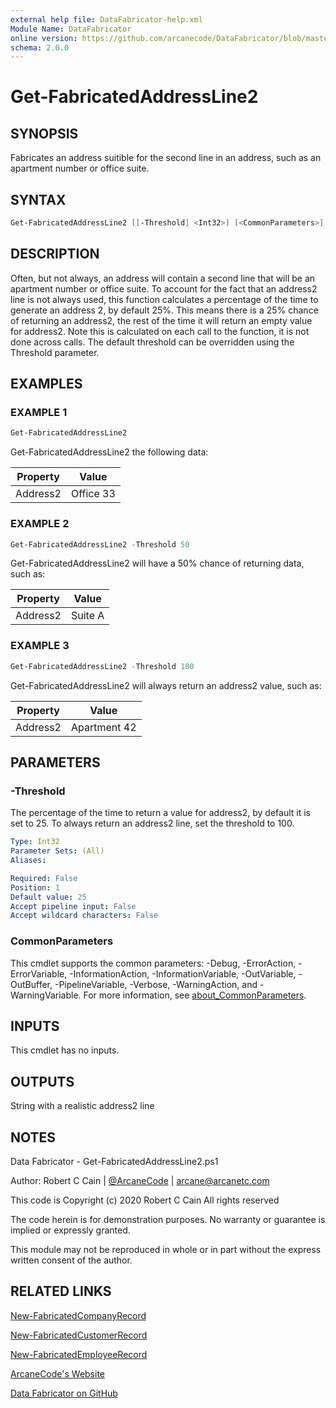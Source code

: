 ```yaml
---
external help file: DataFabricator-help.xml
Module Name: DataFabricator
online version: https://github.com/arcanecode/DataFabricator/blob/master/Documentation/New-FabricatedCompanyRecord.md
schema: 2.0.0
---
```


# Get-FabricatedAddressLine2

## SYNOPSIS

Fabricates an address suitible for the second line in an address, such as an apartment number or office suite.

## SYNTAX

```powershell
Get-FabricatedAddressLine2 [[-Threshold] <Int32>] [<CommonParameters>]
```

## DESCRIPTION

Often, but not always, an address will contain a second line that will be an apartment number or office suite.
To account for the fact that an address2 line is not always used, this function calculates a percentage of the time to generate an address 2, by default 25%.
This means there is a 25% chance of returning an address2, the rest of the time it will return an empty value for address2.
Note this is calculated on each call to the function, it is not done across calls.
The default threshold can be overridden using the Threshold parameter.

## EXAMPLES

### EXAMPLE 1

```powershell
Get-FabricatedAddressLine2
```

Get-FabricatedAddressLine2 the following data:


Property | Value
| ----- | ------ |
Address2 | Office 33

### EXAMPLE 2

```powershell
Get-FabricatedAddressLine2 -Threshold 50
```

Get-FabricatedAddressLine2 will have a 50% chance of returning data, such as:


Property | Value
| ----- | ------ |
Address2 | Suite A

### EXAMPLE 3

```powershell
Get-FabricatedAddressLine2 -Threshold 100
```

Get-FabricatedAddressLine2 will always return an address2 value, such as:


Property | Value
| ----- | ------ |
Address2 | Apartment 42

## PARAMETERS

### -Threshold

The percentage of the time to return a value for address2, by default it is set to 25.
To always return an address2 line, set the threshold to 100.

```yaml
Type: Int32
Parameter Sets: (All)
Aliases:

Required: False
Position: 1
Default value: 25
Accept pipeline input: False
Accept wildcard characters: False
```

### CommonParameters

This cmdlet supports the common parameters: -Debug, -ErrorAction, -ErrorVariable, -InformationAction, -InformationVariable, -OutVariable, -OutBuffer, -PipelineVariable, -Verbose, -WarningAction, and -WarningVariable. For more information, see [about_CommonParameters](http://go.microsoft.com/fwlink/?LinkID=113216).

## INPUTS

This cmdlet has no inputs.

## OUTPUTS

String with a realistic address2 line

## NOTES

Data Fabricator - Get-FabricatedAddressLine2.ps1

Author: Robert C Cain | [@ArcaneCode](https://twitter.com/arcanecode) | arcane@arcanetc.com

This code is Copyright (c) 2020 Robert C Cain All rights reserved

The code herein is for demonstration purposes.
No warranty or guarantee is implied or expressly granted.

This module may not be reproduced in whole or in part without
the express written consent of the author.

## RELATED LINKS

[New-FabricatedCompanyRecord](https://github.com/arcanecode/DataFabricator/blob/master/Documentation/New-FabricatedCompanyRecord.md)

[New-FabricatedCustomerRecord](https://github.com/arcanecode/DataFabricator/blob/master/Documentation/New-FabricatedCustomerRecord.md)

[New-FabricatedEmployeeRecord](https://github.com/arcanecode/DataFabricator/blob/master/Documentation/New-FabricatedEmployeeRecord.md)

[ArcaneCode's Website](http://arcanecode.me)

[Data Fabricator on GitHub](http://datafabricator.com)
